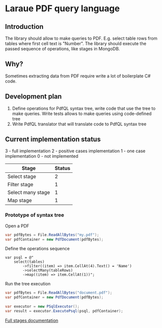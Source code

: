 # Laraue PDF query language

## Introduction
The library should allow to make queries to PDF. E.g. select table rows from tables where first cell text is "Number".
The library should execute the passed sequence of operations, like stages in MongoDB.

## Why?
Sometimes extracting data from PDF require write a lot of boilerplate C# code.

## Development plan
1. Define operations for PdfQL syntax tree, write code that use the tree to make queries. 
Write tests allows to make queries using code-defined tree
2. Write PdfQL translator that will translate code to PdfQL syntax tree

## Current implementation status
3 - full implementation
2 - positive cases implementation
1 - one case implementation
0 - not implemented

| Stage             | Status |
|-------------------|--------|
| Select stage      | 2      |
| Filter stage      | 1      |
| Select many stage | 1      |
| Map stage         | 1      |

### Prototype of syntax tree

Open a PDF
```csharp
var pdfBytes = File.ReadAllBytes("my.pdf");
var pdfContainer = new PdfDocument(pdfBytes);
```

Define the operations sequence
```
var psql = @"
    select(tables)
        ->filter((item) => item.CellAt(4).Text() = 'Name')
        ->selectMany(tableRows)
        ->map((item) => item.CellAt(1))";
```

Run the tree execution
```csharp
var pdfBytes = File.ReadAllBytes("document.pdf");
var pdfContainer = new PdfDocument(pdfBytes);
        
var executor = new PSqlExecutor();
var result = executor.ExecutePsql(psql, pdfContainer);
```

[Full stages documentation](Documentation)